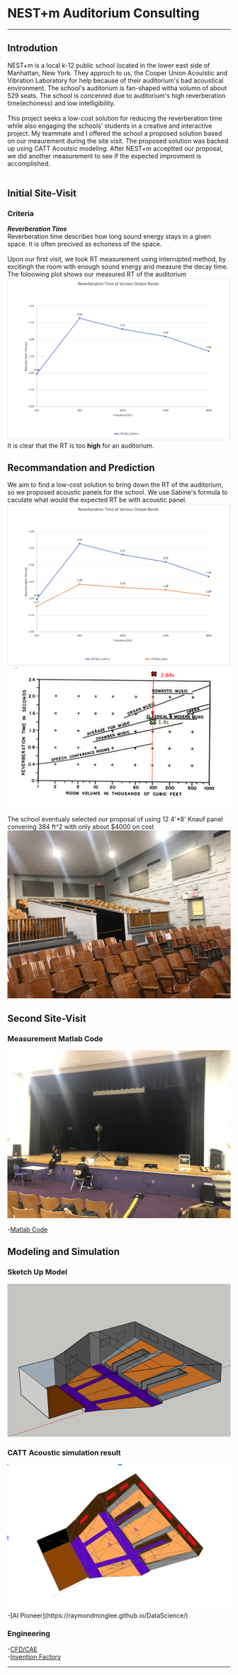 <br>
<br>

# NEST+m Auditorium Consulting

---

## Introdution
NEST+m is a local k-12 public school located in the lower east side of Manhattan, New York. They approch to us, the Cooper Union Acouistic and Vibration Laboratory for help
because of their auditorium's bad acoustical environment. The school's auditorium is fan-shaped witha volumn of about 529 seats. The school is concenred due to auditorium's high reverberation time(echoness) and low intelligibility. 
<br><br>
This project seeks a low-cost solution for reducing the reverberation time while also engaging the
schools’ students in a creative and interactive project. My teammate and I offered the school a proposed solution based on our meaurement during the site visit. The proposed solution was backed up using CATT Acoutsic modeling.
After NEST+m acceptted our proposal, we did another measurement to see if the expected improvment is accomplished. 
<br><br>

## Initial Site-Visit
### Criteria
*__Reverberation Time__*
<br>
Reverberation time describes how long sound energy stays in a given space. It is often precived as echoness of the space. 
<br><br>
Upon our first visit, we took RT measurement using interrupted method, by excitingh the room with enough sound energy and measure the decay time. The foloowing plot shows our measured RT of the auditorium
<img src="pic/RT_mea.png?raw=true"/>
<br>
It is clear that the RT is too __high__ for an auditorium.

## Recommandation and Prediction
We aim to find a low-cost solution to bring down the RT of the auditorium, so we proposed acoustic panels for the school.
We use Sabine's formula to caculate what would the expected RT be with acoustic panel. 
<img src="pic/RT_both.png?raw=true"/>
<img src="pic/compare.png?raw=true"/>
<br> <br>
The school eventualy selected our proposal of using 12 4'\*8' Knauf panel convering 384 ft^2 with only about $4000 on cost 
<img src="pic/proposal.jpg?raw=true"/>

## Second Site-Visit
### Measurement Matlab Code
<img src="pic/measure.jpg?raw=true"/>

-[Matlab Code](https://github.com/raymondminglee/Acoustic-Consulting)

## Modeling and Simulation
### Sketch Up Model
<img src="pic/sketchup.png?raw=true"/>

### CATT Acoustic simulation result
<img src="pic/catt.png?raw=true"/>



<br>
-[AI Pioneer](https://raymondminglee.github.io/DataScience/)

### Engineering
-[CFD/CAE](https://raymondminglee.github.io/Engineering/)
<br>
-[Invention Factory](https://raymondminglee.github.io/Engineering/)

---




